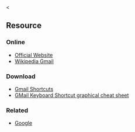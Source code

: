 &lt;

Resource
--------

### Online

-   [Official Website](http://www.gmail.com/)
-   [Wikipedia Gmail](http://en.wikipedia.org/wiki/Gmail)

### Download

-   [Gmail Shortcuts](http://evhead.com/hodgepodge/gmail-shortcuts.html)
-   [GMail Keyboard Shortcut graphical cheat sheet](http://docs.google.com/Doc?id=dgvgbb87_68d4wkjw5m)

### Related

-   [Google](google.html "Google Cheat Sheet")
